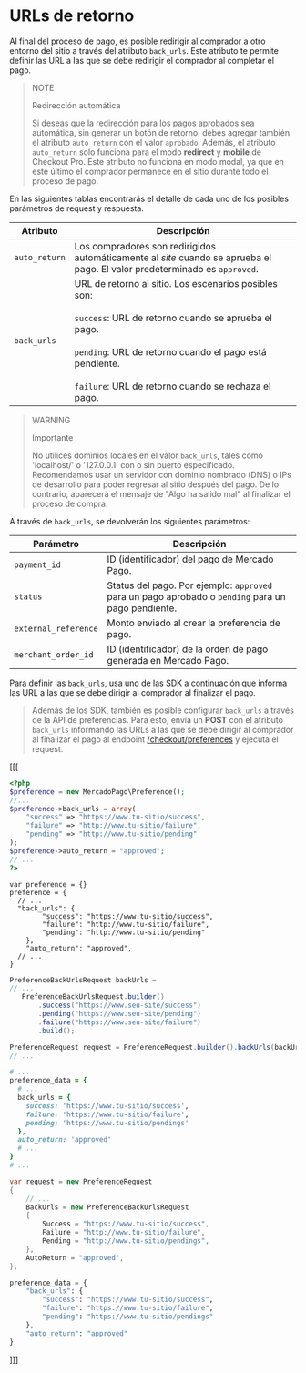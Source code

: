 # URLs de retorno

Al final del proceso de pago, es posible redirigir al comprador a otro entorno del sitio a través del atributo `back_urls`. Este atributo te permite definir las URL a las que se debe redirigir el comprador al completar el pago.

> NOTE
>
> Redirección automática
>
> Si deseas que la redirección para los pagos aprobados sea automática, sin generar un botón de retorno, debes agregar también el atributo `auto_return` con el valor `aprobado`. Además, el atributo `auto_return` solo funciona para el modo **redirect** y **mobile** de Checkout Pro. Este atributo no funciona en modo modal, ya que en este último el comprador permanece en el sitio durante todo el proceso de pago.

En las siguientes tablas encontrarás el detalle de cada uno de los posibles parámetros de request y respuesta.

| Atributo | 	Descripción |
| ------------ 	| 	-------- |
| `auto_return` | Los compradores son redirigidos automáticamente al _site_ cuando se aprueba el pago. El valor predeterminado es `approved`. |
| `back_urls` | URL de retorno al sitio. Los escenarios posibles son:<br/><br/>`success`: URL de retorno cuando se aprueba el pago.<br/><br/>`pending`: URL de retorno cuando el pago está pendiente.<br/><br/> `failure`: URL de retorno cuando se rechaza el pago.

> WARNING
>
> Importante
>
> No utilices dominios locales en el valor `back_urls`, tales como 'localhost/' o '127.0.0.1' con o sin puerto especificado. Recomendamos usar un servidor con dominio nombrado (DNS) o IPs de desarrollo para poder regresar al sitio después del pago. De lo contrario, aparecerá el mensaje de "Algo ha salido mal" al finalizar el proceso de compra.

A través de `back_urls`, se devolverán los siguientes parámetros:

| Parámetro | Descripción |
| --- | --- |
| `payment_id` | ID (identificador) del pago de Mercado Pago. |
| `status` | Status del pago. Por ejemplo: `approved` para un pago aprobado o `pending` para un pago pendiente. |
| `external_reference` | Monto enviado al crear la preferencia de pago. |
| `merchant_order_id` | ID (identificador) de la orden de pago generada en Mercado Pago. |


Para definir las `back_urls`, usa uno de las SDK a continuación que informa las URL a las que se debe dirigir al comprador al finalizar el pago.

> Además de los SDK, también es posible configurar `back_urls` a través de la API de preferencias. Para esto, envía un **POST** con el atributo `back_urls` informando las URLs a las que se debe dirigir al comprador al finalizar el pago al endpoint [/checkout/preferences](/developers/es/reference/preferencias/_checkout_preferences/post) y ejecuta el request.

[[[
```php
<?php
$preference = new MercadoPago\Preference();
//...
$preference->back_urls = array(
    "success" => "https://www.tu-sitio/success",
    "failure" => "http://www.tu-sitio/failure",
    "pending" => "http://www.tu-sitio/pending"
);
$preference->auto_return = "approved";
// ...
?>
```
```node
var preference = {}
preference = {
  // ...
  "back_urls": {
        "success": "https://www.tu-sitio/success",
        "failure": "http://www.tu-sitio/failure",
        "pending": "http://www.tu-sitio/pending"
    },
    "auto_return": "approved",
  // ...
}
```
```java
PreferenceBackUrlsRequest backUrls =
// ...
   PreferenceBackUrlsRequest.builder()
       .success("https://www.seu-site/success")
       .pending("https://www.seu-site/pending")
       .failure("https://www.seu-site/failure")
       .build();

PreferenceRequest request = PreferenceRequest.builder().backUrls(backUrls).build();
// ...
```
```ruby
# ...
preference_data = {
  # ...
  back_urls = {
    success: 'https://www.tu-sitio/success',
    failure: 'https://www.tu-sitio/failure',
    pending: 'https://www.tu-sitio/pendings'
  },
  auto_return: 'approved'
  # ...
}
# ...
```
```csharp
var request = new PreferenceRequest
{
    // ...
    BackUrls = new PreferenceBackUrlsRequest
    {
        Success = "https://www.tu-sitio/success",
        Failure = "http://www.tu-sitio/failure",
        Pending = "http://www.tu-sitio/pendings",
    },
    AutoReturn = "approved",
};
```
```python
preference_data = {
    "back_urls": {
        "success": "https://www.tu-sitio/success",
        "failure": "https://www.tu-sitio/failure",
        "pending": "https://www.tu-sitio/pendings"
    },
    "auto_return": "approved"
}
```
]]]

